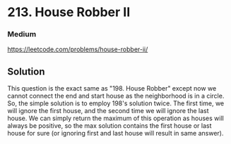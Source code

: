 # 213. House Robber II

### Medium

https://leetcode.com/problems/house-robber-ii/

## Solution

This question is the exact same as "198. House Robber" except now we cannot connect the end and start house as the neighborhood is in a circle. So, the simple solution is to employ 198's solution twice. The first time, we will ignore the first house, and the second time we will ignore the last house. We can simply return the maximum of this operation as houses will always be positive, so the max solution contains the first house or last house for sure (or ignoring first and last house will result in same answer).